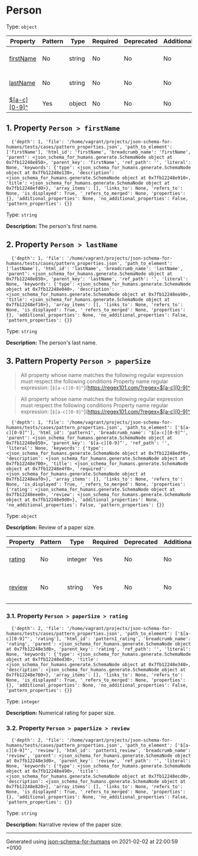 

# Person

Type: `object`

| Property | Pattern | Type | Required | Deprecated | Additional | Description |
| -------- | ------- | ---- | -------- | ---------- | ---------- | ----------- |
| [firstName](#firstName)|No|string|No|No| No|The person's first name.|
| [lastName](#lastName)|No|string|No|No| No|The person's last name.|
| [$[a-c][0-9]^](#pattern1)|Yes|object|No|No| No|Review of a paper size.|

##  <a name="firstName"></a>1.  Property `Person > firstName`

      {'depth': 1, 'file': '/home/vagrant/projects/json-schema-for-humans/tests/cases/pattern_properties.json', 'path_to_element': ['firstName'], 'html_id': 'firstName', 'breadcrumb_name': 'firstName', 'parent': <json_schema_for_humans.generate.SchemaNode object at 0x7fb12248e850>, 'parent_key': 'firstName', 'ref_path': '', 'literal': None, 'keywords': {'type': <json_schema_for_humans.generate.SchemaNode object at 0x7fb12248e130>, 'description': <json_schema_for_humans.generate.SchemaNode object at 0x7fb12248e910>, 'title': <json_schema_for_humans.generate.SchemaNode object at 0x7fb12248efd0>}, 'array_items': [], 'links_to': None, 'refers_to': None, 'is_displayed': True, '_refers_to_merged': None, 'properties': {}, 'additional_properties': None, 'no_additional_properties': False, 'pattern_properties': {}}

Type: `string`

**Description:** The person's first name.

##  <a name="lastName"></a>2.  Property `Person > lastName`

      {'depth': 1, 'file': '/home/vagrant/projects/json-schema-for-humans/tests/cases/pattern_properties.json', 'path_to_element': ['lastName'], 'html_id': 'lastName', 'breadcrumb_name': 'lastName', 'parent': <json_schema_for_humans.generate.SchemaNode object at 0x7fb12248e850>, 'parent_key': 'lastName', 'ref_path': '', 'literal': None, 'keywords': {'type': <json_schema_for_humans.generate.SchemaNode object at 0x7fb12248e040>, 'description': <json_schema_for_humans.generate.SchemaNode object at 0x7fb12248ea90>, 'title': <json_schema_for_humans.generate.SchemaNode object at 0x7fb12248ef10>}, 'array_items': [], 'links_to': None, 'refers_to': None, 'is_displayed': True, '_refers_to_merged': None, 'properties': {}, 'additional_properties': None, 'no_additional_properties': False, 'pattern_properties': {}}

Type: `string`

**Description:** The person's last name.

##  <a name="pattern1"></a>3. Pattern Property `Person > paperSize`
> All property whose name matches the following regular expression must respect the following conditions
  Property name regular expression: 
[`$[a-c][0-9]^`](https://regex101.com/?regex=$[a-c][0-9]^

> All property whose name matches the following regular expression must respect the following conditions
  Property name regular expression: 
[`$[a-c][0-9]^`](https://regex101.com/?regex=$[a-c][0-9]^

      {'depth': 1, 'file': '/home/vagrant/projects/json-schema-for-humans/tests/cases/pattern_properties.json', 'path_to_element': ['$[a-c][0-9]^'], 'html_id': 'pattern1', 'breadcrumb_name': '$[a-c][0-9]^', 'parent': <json_schema_for_humans.generate.SchemaNode object at 0x7fb12248e850>, 'parent_key': '$[a-c][0-9]^', 'ref_path': '', 'literal': None, 'keywords': {'type': <json_schema_for_humans.generate.SchemaNode object at 0x7fb12248edf0>, 'description': <json_schema_for_humans.generate.SchemaNode object at 0x7fb12248e700>, 'title': <json_schema_for_humans.generate.SchemaNode object at 0x7fb12248e4f0>, 'required': <json_schema_for_humans.generate.SchemaNode object at 0x7fb12248eaf0>}, 'array_items': [], 'links_to': None, 'refers_to': None, 'is_displayed': True, '_refers_to_merged': None, 'properties': {'rating': <json_schema_for_humans.generate.SchemaNode object at 0x7fb12248eee0>, 'review': <json_schema_for_humans.generate.SchemaNode object at 0x7fb12248e9d0>}, 'additional_properties': None, 'no_additional_properties': False, 'pattern_properties': {}}

Type: `object`

**Description:** Review of a paper size.

| Property | Pattern | Type | Required | Deprecated | Additional | Description |
| -------- | ------- | ---- | -------- | ---------- | ---------- | ----------- |
| [rating](#pattern1_rating)|No|integer|Yes|No| No|Numerical rating for paper size.|
| [review](#pattern1_review)|No|string|Yes|No| No|Narrative review of the paper size.|

###  <a name="pattern1_rating"></a>3.1.  Property `Person > paperSize > rating`

      {'depth': 2, 'file': '/home/vagrant/projects/json-schema-for-humans/tests/cases/pattern_properties.json', 'path_to_element': ['$[a-c][0-9]^', 'rating'], 'html_id': 'pattern1_rating', 'breadcrumb_name': 'rating', 'parent': <json_schema_for_humans.generate.SchemaNode object at 0x7fb12248e3d0>, 'parent_key': 'rating', 'ref_path': '', 'literal': None, 'keywords': {'type': <json_schema_for_humans.generate.SchemaNode object at 0x7fb12248ed30>, 'title': <json_schema_for_humans.generate.SchemaNode object at 0x7fb12248e340>, 'description': <json_schema_for_humans.generate.SchemaNode object at 0x7fb12248e760>}, 'array_items': [], 'links_to': None, 'refers_to': None, 'is_displayed': True, '_refers_to_merged': None, 'properties': {}, 'additional_properties': None, 'no_additional_properties': False, 'pattern_properties': {}}

Type: `integer`

**Description:** Numerical rating for paper size.

###  <a name="pattern1_review"></a>3.2.  Property `Person > paperSize > review`

      {'depth': 2, 'file': '/home/vagrant/projects/json-schema-for-humans/tests/cases/pattern_properties.json', 'path_to_element': ['$[a-c][0-9]^', 'review'], 'html_id': 'pattern1_review', 'breadcrumb_name': 'review', 'parent': <json_schema_for_humans.generate.SchemaNode object at 0x7fb12248e3d0>, 'parent_key': 'review', 'ref_path': '', 'literal': None, 'keywords': {'type': <json_schema_for_humans.generate.SchemaNode object at 0x7fb12248e490>, 'title': <json_schema_for_humans.generate.SchemaNode object at 0x7fb12248ecd0>, 'description': <json_schema_for_humans.generate.SchemaNode object at 0x7fb12248e820>}, 'array_items': [], 'links_to': None, 'refers_to': None, 'is_displayed': True, '_refers_to_merged': None, 'properties': {}, 'additional_properties': None, 'no_additional_properties': False, 'pattern_properties': {}}

Type: `string`

**Description:** Narrative review of the paper size.

----------------------------------------------------------------------------------------------------------------------------
Generated using [json-schema-for-humans](https://github.com/coveooss/json-schema-for-humans) on 2021-02-02 at 22:00:59 +0100